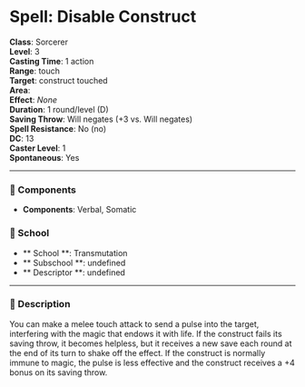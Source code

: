 
# Spell: Disable Construct
**Class**: Sorcerer  
**Level**: 3  
**Casting Time**: 1 action  
**Range**: touch  
**Target**: construct touched  
**Area**:   
**Effect**: _None_  
**Duration**: 1 round/level (D)  
**Saving Throw**: Will negates (+3 vs. Will negates)  
**Spell Resistance**: No (no)  
**DC**: 13  
**Caster Level**: 1  
**Spontaneous**: Yes

---

### 🔮 Components
- **Components**: Verbal, Somatic

### 🏫 School
- ** School **: Transmutation
- ** Subschool **: undefined
- ** Descriptor **: undefined
---

### 📜 Description
You can make a melee touch attack to send a pulse into the target, interfering with the magic that endows it with life. If the construct fails its saving throw, it becomes helpless, but it receives a new save each round at the end of its turn to shake off the effect. If the construct is normally immune to magic, the pulse is less effective and the construct receives a +4 bonus on its saving throw.
